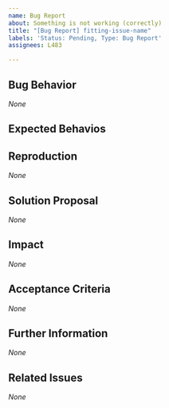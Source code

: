 ```yaml
---
name: Bug Report
about: Something is not working (correctly)
title: "[Bug Report] fitting-issue-name"
labels: 'Status: Pending, Type: Bug Report'
assignees: L483

---
```


<!--
How to use this template:
The issue name has to be written in kebap-case.
Keep all of the text encapsulated in comments, even though it will not be rendered.
Only add text in the places that are filled with *None* default and replace *None* with your text.
-->

## Bug Behavior
<!-- describe the bug behavior as detailed as possible -->
*None*

## Expected Behavios
<!-- describe how you expected the program to behave as detailed as possible -->

## Reproduction
<!-- describe how to reproduce the bug step-by-step as detailed as possible by using an ordered list -->
*None*

## Solution Proposal
<!-- describe the solution you have in mind as detailed as possible, in case you know a fix -->
*None*

## Impact
<!-- describe potential side effects of your solution proposal that can cause follow-up issues to the best of your knowledge -->
*None*

## Acceptance Criteria
<!-- specify the acceptance criteria as a task list with one or more entries: https://docs.github.com/en/get-started/writing-on-github/working-with-advanced-formatting/about-task-lists -->
*None*

## Further Information
<!-- add additional helpful, issue related information such as links, screenshots, sketches, your own considerations and thoughts, etc. - system information would be particularly useful (device, operating system, browser, version, ...) -->
*None*

## Related Issues
<!-- add a bullet point list of other related issues in case there are any, the issue(s) (if it/they can be narrowed down) that introduced the bug would be particularly useful -->
*None*

<!--
Label usage:
- select any number of fitting labels with a "Flag: " prefix
- select any number of fitting labels with a "For: " prefix
- select EXACTLY ONE label with a "Priority: " prefix
- select EXACTLY ONE label with a "Scope: " prefix
- do not add, change or remove any label with a "Status: " or "Type: " prefix

Look at the label descriptions to get a better understanding of them and pick the most fitting.
If more than one "Type: " label fits the issue, it is a good indicator that the issue mixes concerns.
The issue should then be split into multiple issues in a way that each new issue falls EXACTLY INTO ONE category.
-->
